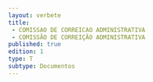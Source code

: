 ```yaml
---
layout: verbete
title:
 - COMISSAO DE CORREICAO ADMINISTRATIVA
 - COMISSÃO DE CORREIÇÃO ADMINISTRATIVA
published: true
edition: 1  
type: T
subtype: Documentos
---
```


